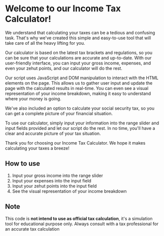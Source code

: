 
# Welcome to our Income Tax Calculator!

We understand that calculating your taxes can be a tedious and confusing task. That's why we've created this simple and easy-to-use tool that will take care of all the heavy lifting for you.

Our calculator is based on the latest tax brackets and regulations, so you can be sure that your calculations are accurate and up-to-date. With our user-friendly interface, you can input your gross income, expenses, and even your zehut points, and our calculator will do the rest.

Our script uses JavaScript and DOM manipulation to interact with the HTML elements on the page. This allows us to gather user input and update the page with the calculated results in real-time. You can even see a visual representation of your income breakdown, making it easy to understand where your money is going.

We've also included an option to calculate your social security tax, so you can get a complete picture of your financial situation.

To use our calculator, simply input your information into the range slider and input fields provided and let our script do the rest. In no time, you'll have a clear and accurate picture of your tax situation.

Thank you for choosing our Income Tax Calculator. We hope it makes calculating your taxes a breeze!

## How to use
1. Input your gross income into the range slider
2. Input your expenses into the input field
3. Input your zehut points into the input field
4. See the visual representation of your income breakdown

## Note
This code is **not intend to use as official tax calculation**, it's a simulation tool for educational purpose only. Always consult with a tax professional for an accurate tax calculation